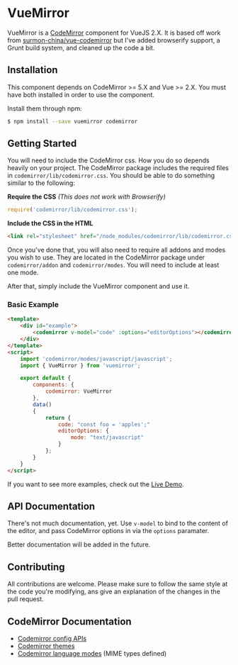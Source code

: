 # VueMirror

VueMirror is a [CodeMirror][codemirror] component for VueJS 2.X. It is based off work from
[surmon-china/vue-codemirror][vue-codemirror] but I've added browserify support, a Grunt build system, and cleaned up
the code a bit.

[codemirror]: https://codemirror.net/
[vue-codemirror]: https://github.com/surmon-china/vue-codemirror

## Installation

This component depends on CodeMirror >= 5.X and Vue >= 2.X. You must have both installed in order to use the component.

Install them through npm:

```bash
$ npm install --save vuemirror codemirror
```

## Getting Started

You will need to include the CodeMirror css. How you do so depends heavily on your project. The CodeMirror package
includes the required files in `codemirror/lib/codemirror.css`. You should be able to do something similar to the
following:

**Require the CSS** _(This does not work with Browserify)_

```javascript
require('codemirror/lib/codemirror.css');
```

**Include the CSS in the HTML**

```html
<link rel="stylesheet" href="/node_modules/codemirror/lib/codemirror.css">
```

Once you've done that, you will also need to require all addons and modes you wish to use. They are located in the
CodeMirror package under `codemirror/addon` and `codemirror/modes`. You will need to include at least one mode.

After that, simply include the VueMirror component and use it.

### Basic Example

```html
<template>
	<div id="example">
		<codemirror v-model="code" :options="editorOptions"></codemirror>
	</div>
</template>
<script>
	import 'codemirror/modes/javascript/javascript';
	import { VueMirror } from 'vuemirror';

	export default {
		components: {
			codemirror: VueMirror
		},
		data()
		{
			return {
				code: "const foo = 'apples';"
				editorOptions: {
					mode: "text/javascript"
				}
			};
		}
	}
</script>
```

If you want to see more examples, check out the [Live Demo][live-demo].

[live-demo]: https://skewedaspect.github.io/vuemirror/

## API Documentation

There's not much documentation, yet. Use `v-model` to bind to the content of the editor, and pass CodeMirror options in
via the `options` paramater.

Better documentation will be added in the future.

## Contributing

All contributions are welcome. Please make sure to follow the same style at the code you're modifying, ans give an
explanation of the changes in the pull request.

## CodeMirror Documentation

* [Codemirror config APIs](http://codemirror.net/doc/manual.html#config)
* [Codemirror themes](http://codemirror.net/demo/theme.html)
* [Codemirror language modes](http://codemirror.net/mode/) (MIME types defined)

